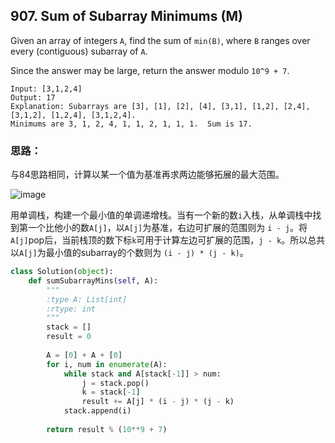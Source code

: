 ## 907. Sum of Subarray Minimums (M)

Given an array of integers `A`, find the sum of `min(B)`, where `B` ranges over every (contiguous) subarray of `A`.

Since the answer may be large, return the answer modulo `10^9 + 7`.

```
Input: [3,1,2,4]
Output: 17
Explanation: Subarrays are [3], [1], [2], [4], [3,1], [1,2], [2,4], [3,1,2], [1,2,4], [3,1,2,4]. 
Minimums are 3, 1, 2, 4, 1, 1, 2, 1, 1, 1.  Sum is 17.
```

### 思路：

与84思路相同，计算以某一个值为基准再求两边能够拓展的最大范围。

![image](https://assets.leetcode.com/users/images/9a94eda1-76d4-4ee6-b371-b717c956473b_1669388346.4205213.png)

用单调栈，构建一个最小值的单调递增栈。当有一个新的数`i`入栈，从单调栈中找到第一个比他小的数`A[j]`，以`A[j]`为基准，右边可扩展的范围则为 `i - j`。将`A[j]`pop后，当前栈顶的数下标`k`可用于计算左边可扩展的范围，`j - k`。所以总共以`A[j]`为最小值的subarray的个数则为  `(i - j) * (j - k)`。

```python
class Solution(object):
    def sumSubarrayMins(self, A):
        """
        :type A: List[int]
        :rtype: int
        """
        stack = []
        result = 0
        
        A = [0] + A + [0]
        for i, num in enumerate(A):
            while stack and A[stack[-1]] > num:
                j = stack.pop()
                k = stack[-1]
                result += A[j] * (i - j) * (j - k)
            stack.append(i)
            
        return result % (10**9 + 7)
```

